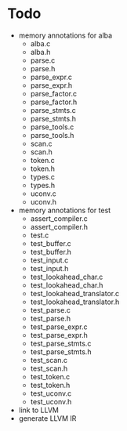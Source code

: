 # Todo
* memory annotations for alba
  * alba.c
  * alba.h
  * parse.c
  * parse.h
  * parse_expr.c
  * parse_expr.h
  * parse_factor.c
  * parse_factor.h
  * parse_stmts.c
  * parse_stmts.h
  * parse_tools.c
  * parse_tools.h
  * scan.c
  * scan.h
  * token.c
  * token.h
  * types.c
  * types.h
  * uconv.c
  * uconv.h
* memory annotations for test
  * assert_compiler.c
  * assert_compiler.h
  * test.c
  * test_buffer.c
  * test_buffer.h
  * test_input.c
  * test_input.h
  * test_lookahead_char.c
  * test_lookahead_char.h
  * test_lookahead_translator.c
  * test_lookahead_translator.h
  * test_parse.c
  * test_parse.h
  * test_parse_expr.c
  * test_parse_expr.h
  * test_parse_stmts.c
  * test_parse_stmts.h
  * test_scan.c
  * test_scan.h
  * test_token.c
  * test_token.h
  * test_uconv.c
  * test_uconv.h
* link to LLVM
* generate LLVM IR